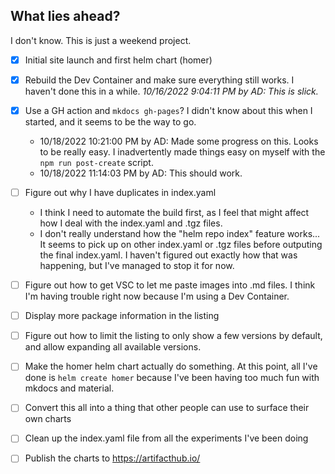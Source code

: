 ## What lies ahead?

I don't know. This is just a weekend project. 

- [x] Initial site launch and first helm chart (homer)
- [x] Rebuild the Dev Container and make sure everything still works. I haven't done this in a while. 
    _10/16/2022 9:04:11 PM by AD:   This is slick._
- [x] Use a GH action and `mkdocs gh-pages`? I didn't know about this when I started, and it seems to be the way to go. 
  * 10/18/2022 10:21:00 PM by AD: Made some progress on this. Looks to be really easy. I inadvertently made things easy on myself with the `npm run post-create` script. 
  * 10/18/2022 11:14:03 PM by AD: This should work. 
- [ ] Figure out why I have duplicates in index.yaml
    * I think I need to automate the build first, as I feel that might affect how I deal with the index.yaml and .tgz files. 
    * I don't really understand how the "helm repo index" feature works... It seems to pick up on other index.yaml or .tgz files before outputing the final index.yaml. I haven't figured out exactly how that was happening, but I've managed to stop it for now. 
- [ ] Figure out how to get VSC to let me paste images into .md files. I think I'm having trouble right now because I'm using a Dev Container. 
- [ ] Display more package information in the listing
- [ ] Figure out how to limit the listing to only show a few versions by default, and allow expanding all available versions. 
- [ ] Make the homer helm chart actually do something. At this point, all I've done is `helm create homer` because I've been having too much fun with mkdocs and material. 
- [ ] Convert this all into a thing that other people can use to surface their own charts
- [ ] Clean up the index.yaml file from all the experiments I've been doing
- [ ] Publish the charts to https://artifacthub.io/

